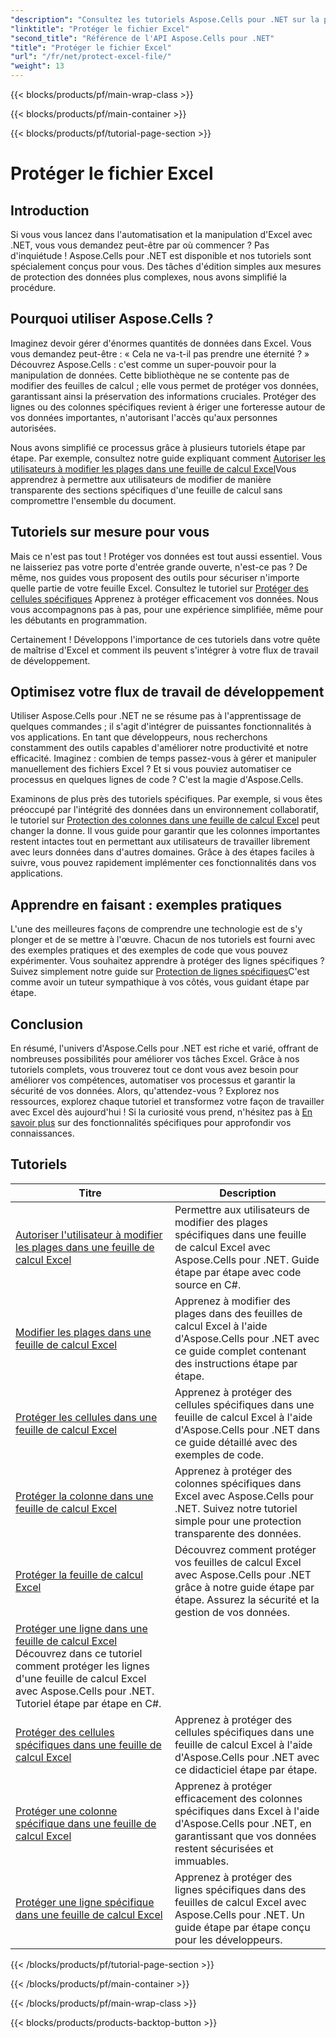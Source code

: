 ```yaml
---
"description": "Consultez les tutoriels Aspose.Cells pour .NET sur la protection des fichiers Excel. Apprenez à sécuriser vos données confidentielles avec C#."
"linktitle": "Protéger le fichier Excel"
"second_title": "Référence de l'API Aspose.Cells pour .NET"
"title": "Protéger le fichier Excel"
"url": "/fr/net/protect-excel-file/"
"weight": 13
---
```


{{< blocks/products/pf/main-wrap-class >}}

{{< blocks/products/pf/main-container >}}

{{< blocks/products/pf/tutorial-page-section >}}

# Protéger le fichier Excel

## Introduction

Si vous vous lancez dans l'automatisation et la manipulation d'Excel avec .NET, vous vous demandez peut-être par où commencer ? Pas d'inquiétude ! Aspose.Cells pour .NET est disponible et nos tutoriels sont spécialement conçus pour vous. Des tâches d'édition simples aux mesures de protection des données plus complexes, nous avons simplifié la procédure.

## Pourquoi utiliser Aspose.Cells ?

Imaginez devoir gérer d'énormes quantités de données dans Excel. Vous vous demandez peut-être : « Cela ne va-t-il pas prendre une éternité ? » Découvrez Aspose.Cells : c'est comme un super-pouvoir pour la manipulation de données. Cette bibliothèque ne se contente pas de modifier des feuilles de calcul ; elle vous permet de protéger vos données, garantissant ainsi la préservation des informations cruciales. Protéger des lignes ou des colonnes spécifiques revient à ériger une forteresse autour de vos données importantes, n'autorisant l'accès qu'aux personnes autorisées. 

Nous avons simplifié ce processus grâce à plusieurs tutoriels étape par étape. Par exemple, consultez notre guide expliquant comment [Autoriser les utilisateurs à modifier les plages dans une feuille de calcul Excel](./allow-user-to-edit-ranges-in-excel-worksheet/)Vous apprendrez à permettre aux utilisateurs de modifier de manière transparente des sections spécifiques d'une feuille de calcul sans compromettre l'ensemble du document. 

## Tutoriels sur mesure pour vous

Mais ce n'est pas tout ! Protéger vos données est tout aussi essentiel. Vous ne laisseriez pas votre porte d'entrée grande ouverte, n'est-ce pas ? De même, nos guides vous proposent des outils pour sécuriser n'importe quelle partie de votre feuille Excel. Consultez le tutoriel sur [Protéger des cellules spécifiques](./protect-specific-cells-in-a-excel-worksheet/) Apprenez à protéger efficacement vos données. Nous vous accompagnons pas à pas, pour une expérience simplifiée, même pour les débutants en programmation.

Certainement ! Développons l'importance de ces tutoriels dans votre quête de maîtrise d'Excel et comment ils peuvent s'intégrer à votre flux de travail de développement.

## Optimisez votre flux de travail de développement 

Utiliser Aspose.Cells pour .NET ne se résume pas à l'apprentissage de quelques commandes ; il s'agit d'intégrer de puissantes fonctionnalités à vos applications. En tant que développeurs, nous recherchons constamment des outils capables d'améliorer notre productivité et notre efficacité. Imaginez : combien de temps passez-vous à gérer et manipuler manuellement des fichiers Excel ? Et si vous pouviez automatiser ce processus en quelques lignes de code ? C'est la magie d'Aspose.Cells.

Examinons de plus près des tutoriels spécifiques. Par exemple, si vous êtes préoccupé par l'intégrité des données dans un environnement collaboratif, le tutoriel sur [Protection des colonnes dans une feuille de calcul Excel](./protect-column-in-excel-worksheet/) peut changer la donne. Il vous guide pour garantir que les colonnes importantes restent intactes tout en permettant aux utilisateurs de travailler librement avec leurs données dans d'autres domaines. Grâce à des étapes faciles à suivre, vous pouvez rapidement implémenter ces fonctionnalités dans vos applications.

## Apprendre en faisant : exemples pratiques 

L'une des meilleures façons de comprendre une technologie est de s'y plonger et de se mettre à l'œuvre. Chacun de nos tutoriels est fourni avec des exemples pratiques et des exemples de code que vous pouvez expérimenter. Vous souhaitez apprendre à protéger des lignes spécifiques ? Suivez simplement notre guide sur [Protection de lignes spécifiques](./protect-specific-row-in-excel-worksheet/)C'est comme avoir un tuteur sympathique à vos côtés, vous guidant étape par étape. 

## Conclusion

En résumé, l'univers d'Aspose.Cells pour .NET est riche et varié, offrant de nombreuses possibilités pour améliorer vos tâches Excel. Grâce à nos tutoriels complets, vous trouverez tout ce dont vous avez besoin pour améliorer vos compétences, automatiser vos processus et garantir la sécurité de vos données. Alors, qu'attendez-vous ? Explorez nos ressources, explorez chaque tutoriel et transformez votre façon de travailler avec Excel dès aujourd'hui ! Si la curiosité vous prend, n'hésitez pas à [En savoir plus](./protect-excel-worksheet/) sur des fonctionnalités spécifiques pour approfondir vos connaissances.



## Tutoriels 
| Titre | Description |
| --- | --- |
| [Autoriser l'utilisateur à modifier les plages dans une feuille de calcul Excel](./allow-user-to-edit-ranges-in-excel-worksheet/) | Permettre aux utilisateurs de modifier des plages spécifiques dans une feuille de calcul Excel avec Aspose.Cells pour .NET. Guide étape par étape avec code source en C#. |  
| [Modifier les plages dans une feuille de calcul Excel](./edit-ranges-in-excel-worksheet/) | Apprenez à modifier des plages dans des feuilles de calcul Excel à l'aide d'Aspose.Cells pour .NET avec ce guide complet contenant des instructions étape par étape. |  
| [Protéger les cellules dans une feuille de calcul Excel](./protect-cells-in-excel-worksheet/) | Apprenez à protéger des cellules spécifiques dans une feuille de calcul Excel à l'aide d'Aspose.Cells pour .NET dans ce guide détaillé avec des exemples de code. |  
| [Protéger la colonne dans une feuille de calcul Excel](./protect-column-in-excel-worksheet/) | Apprenez à protéger des colonnes spécifiques dans Excel avec Aspose.Cells pour .NET. Suivez notre tutoriel simple pour une protection transparente des données. |  
| [Protéger la feuille de calcul Excel](./protect-excel-worksheet/) | Découvrez comment protéger vos feuilles de calcul Excel avec Aspose.Cells pour .NET grâce à notre guide étape par étape. Assurez la sécurité et la gestion de vos données. |  
| [Protéger une ligne dans une feuille de calcul Excel](./protect-row-in-excel-worksheet/) Découvrez dans ce tutoriel comment protéger les lignes d'une feuille de calcul Excel avec Aspose.Cells pour .NET. Tutoriel étape par étape en C#.  
| [Protéger des cellules spécifiques dans une feuille de calcul Excel](./protect-specific-cells-in-a-excel-worksheet/) | Apprenez à protéger des cellules spécifiques dans une feuille de calcul Excel à l'aide d'Aspose.Cells pour .NET avec ce didacticiel étape par étape. |  
| [Protéger une colonne spécifique dans une feuille de calcul Excel](./protect-specific-column-in-excel-worksheet/) | Apprenez à protéger efficacement des colonnes spécifiques dans Excel à l'aide d'Aspose.Cells pour .NET, en garantissant que vos données restent sécurisées et immuables. |  
| [Protéger une ligne spécifique dans une feuille de calcul Excel](./protect-specific-row-in-excel-worksheet/) | Apprenez à protéger des lignes spécifiques dans des feuilles de calcul Excel avec Aspose.Cells pour .NET. Un guide étape par étape conçu pour les développeurs. |  

{{< /blocks/products/pf/tutorial-page-section >}}

{{< /blocks/products/pf/main-container >}}

{{< /blocks/products/pf/main-wrap-class >}}

{{< blocks/products/products-backtop-button >}}